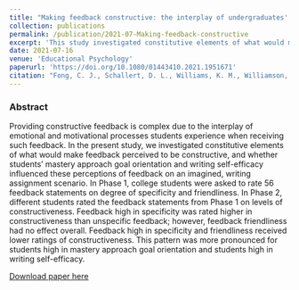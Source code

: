 ```yaml
---
title: "Making feedback constructive: the interplay of undergraduates' motivation with perceptions of feedback specificity and friendliness"
collection: publications
permalink: /publication/2021-07-Making-feedback-constructive
excerpt: 'This study investigated constitutive elements of what would make feedback perceived to be constructive, and whether students’ mastery approach goal orientation and writing self-efficacy influenced these perceptions of feedback on an imagined, writing assignment scenario.'
date: 2021-07-16
venue: 'Educational Psychology'
paperurl: 'https://doi.org/10.1080/01443410.2021.1951671'
citation: "Fong, C. J., Schallert, D. L., Williams, K. M., Williamson, Z. H., Lin, S., <b>Kim, Y. W.</b>, & Chen, L. H. (2021). Making feedback constructive: the interplay of undergraduates' motivation with perceptions of feedback specificity and friendliness. <i> Educational Psychology, </i> 1-19."
---
```

### Abstract
Providing constructive feedback is complex due to the interplay of emotional and motivational processes students experience when receiving such feedback. In the present study, we investigated constitutive elements of what would make feedback perceived to be constructive, and whether students’ mastery approach goal orientation and writing self-efficacy influenced these perceptions of feedback on an imagined, writing assignment scenario. In Phase 1, college students were asked to rate 56 feedback statements on degree of specificity and friendliness. In Phase 2, different students rated the feedback statements from Phase 1 on levels of constructiveness. Feedback high in specificity was rated higher in constructiveness than unspecific feedback; however, feedback friendliness had no effect overall. Feedback high in specificity and friendliness received lower ratings of constructiveness. This pattern was more pronounced for students high in mastery approach goal orientation and students high in writing self-efficacy.

[Download paper here](https://www.tandfonline.com/doi/epub/10.1080/01443410.2021.1951671?needAccess=true)